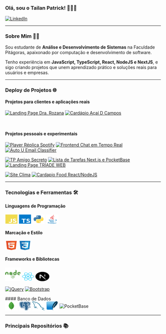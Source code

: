 ### Olá, sou o Tailan Patrick! 👨‍💻💛

[![LinkedIn](https://img.shields.io/badge/LinkedIn-0077B5?style=for-the-badge&logo=linkedin&logoColor=white)](https://linkedin.com/in/tailanpatrick)

---

### Sobre Mim 👨‍🎓

Sou estudante de **Análise e Desenvolvimento de Sistemas** na Faculdade Pitágoras, apaixonado por computação e desenvolvimento de software.

Tenho experiência em **JavaScript, TypeScript, React, NodeJS e NextJS**, e sigo criando projetos que unem aprendizado prático e soluções reais para usuários e empresas.

---

### Deploy de Projetos 🌐

#### Projetos para clientes e aplicações reais

[![Landing Page Dra. Rozana](https://img.shields.io/static/v1?label=Deploy&message=Landing%20Page%20Dra.%20Rozana&color=007BFF)](https://landing-page-dr-rozana.vercel.app/)
[![Cardápio Açaí D Campos](https://img.shields.io/static/v1?label=Deploy&message=Cardápio%20Açaí%20D%20Campos&color=513F8B)](https://menu-acai-d-campos.vercel.app/)

<br>

#### Projetos pessoais e experimentais

[![Player Réplica Spotify](https://img.shields.io/static/v1?label=Deploy&message=Player%20Spotify&color=1DB954)](https://player-spotify.vercel.app/)
[![Frontend Chat em Tempo Real](https://img.shields.io/static/v1?label=Deploy&message=Chat%20Tempo%20Real&color=000000)](https://frontend-chat-em-tempo-real.vercel.app/)
[![Auto U Email Classifier](https://img.shields.io/static/v1?label=Deploy&message=Email%20Classifier&color=D63384)](https://auto-u-email-classifier.vercel.app/)

[![TP Amigo Secreto](https://img.shields.io/static/v1?label=Deploy&message=Amigo%20Secreto&color=006400)](https://tp-amigo-secreto.vercel.app/)
[![Lista de Tarefas Next.js e PocketBase](https://img.shields.io/static/v1?label=Deploy&message=Lista%20de%20Tarefas&color=000000)](https://to-do-list-next-six.vercel.app/)
[![Landing Page TRÍADE WEB](https://img.shields.io/static/v1?label=Deploy&message=Landing%20Page%20TRÍADE&color=E96228)](https://tailanpatrick.github.io/landingpage-triade-web/)

[![Site Clima](https://img.shields.io/static/v1?label=Deploy&message=Site%20Clima&color=081E3C)](https://tailanpatrick.github.io/app-clima/)
[![Cardapio Food React/NodeJS](https://img.shields.io/static/v1?label=Projeto&message=Cardapio%20Food&color=E74D3B)](https://github.com/tailanpatrick/cardapio-food)

---

### Tecnologias e Ferramentas 🛠️

#### Linguagens de Programação

<div>
  <img align="center" alt="JavaScript" height="30" width="40" src="https://raw.githubusercontent.com/devicons/devicon/master/icons/javascript/javascript-plain.svg">
  <img align="center" alt="TypeScript" height="30" width="40" src="https://raw.githubusercontent.com/devicons/devicon/master/icons/typescript/typescript-plain.svg">
  <img align="center" alt="Python" height="30" width="40" src="https://raw.githubusercontent.com/devicons/devicon/master/icons/python/python-original.svg">
  <img align="center" alt="Java" height="30" width="40" src="https://raw.githubusercontent.com/devicons/devicon/55609aa5bd817ff167afce0d965585c92040787a/icons/java/java-original.svg">
</div>

#### Marcação e Estilo

<div>
  <img align="center" alt="HTML5" height="30" width="40" src="https://raw.githubusercontent.com/devicons/devicon/master/icons/html5/html5-original.svg">
  <img align="center" alt="CSS3" height="30" width="40" src="https://raw.githubusercontent.com/devicons/devicon/master/icons/css3/css3-original.svg">
</div>

#### Frameworks e Bibliotecas

  <div>

<img align="" alt="NodeJS" height="45" width="50" src="https://raw.githubusercontent.com/devicons/devicon/master/icons/nodejs/nodejs-plain-wordmark.svg">
  <img align="" alt="React" height="30" width="40" src="https://raw.githubusercontent.com/devicons/devicon/master/icons/react/react-original.svg">
  <img align="" alt="NextJS" height="30" width="45" src="https://raw.githubusercontent.com/devicons/devicon/55609aa5bd817ff167afce0d965585c92040787a/icons/nextjs/nextjs-original.svg">
  
  
  [![jQuery](https://img.shields.io/badge/jQuery-0769AD?style=for-the-badge&logo=jquery&logoColor=white)](#)
  [![Bootstrap](https://img.shields.io/badge/Bootstrap-563D7C?style=for-the-badge&logo=bootstrap&logoColor=white)](#)

  </div>
#### Banco de Dados

<div> <img align="center" alt="MongoDB" height="30" width="40" src="https://raw.githubusercontent.com/devicons/devicon/master/icons/mongodb/mongodb-original.svg">
  <img align="center" alt="PostgreSQL" height="30" width="40" src="https://raw.githubusercontent.com/devicons/devicon/6910f0503efdd315c8f9b858234310c06e04d9c0/icons/postgresql/postgresql-plain.svg">
  <img align="center" alt="MySQL" height="30" width="40" src="https://raw.githubusercontent.com/devicons/devicon/master/icons/mysql/mysql-original.svg">
  <img align="center" alt="SQLite" height="30" width="40" src="https://raw.githubusercontent.com/devicons/devicon/6910f0503efdd315c8f9b858234310c06e04d9c0/icons/sqlite/sqlite-original.svg">
  
  <img align="center" alt="PocketBase" height="30" width="30" src="https://pbs.twimg.com/profile_images/1544692814822391811/s2hcCido_400x400.png">
</div>

---

### Principais Repositórios 📚
